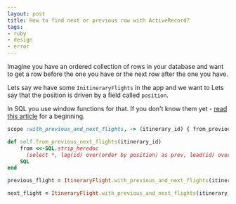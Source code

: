 ```yaml
---
layout: post
title: How to find next or previous row with ActiveRecord?
tags:
- ruby
- design
- error
---
```

Imagine you have an ordered collection of rows in your database and want to get a row before the one you have or the next row after the one you have.

Lets say we have some `InitineraryFlights` in the app and we want to 
Lets say that the position is driven by a field called `position`.

In SQL you use window functions for that. If you don't know them yet - [read this article](https://robots.thoughtbot.com/postgres-window-functions) for a beginning.



```ruby
scope :with_previous_and_next_flights, -> (itinerary_id) { from_previous_next_flights(itinerary_id) }
```

```ruby
def self.from_previous_next_flights(itinerary_id)
    from <<-SQL.strip_heredoc
      (select *, lag(id) over(order by position) as prev, lead(id) over(order by position) as next from itinerary_flights where itinerary_id=#{itinerary_id.to_i}) AS itinerary_flights
    SQL
end
```

```ruby
previous_flight = ItineraryFlight.with_previous_and_next_flights(itinerary_flight.itinerary_id).where('next = ?', itinerary_flight.id).first
```

```ruby
next_flight = ItineraryFlight.with_previous_and_next_flights(itinerary_flight.itinerary_id).where('prev = ?', itinerary_flight.id).first
```

